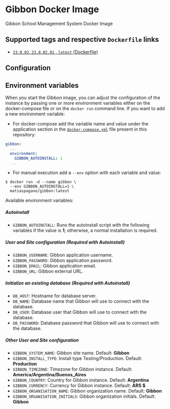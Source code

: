 # Gibbon Docker Image
Gibbon School Management System Docker Image
## Supported tags and respective `Dockerfile` links


* [`23.0.02`, `23.0.02.01` , `latest` (Dockerfile)](https://github.com/matiaspagano/gibbon-docker/blob/main/Dockerfile)

## Configuration

## Environment variables

When you start the Gibbon image, you can adjust the configuration of the instance by passing one or more environment variables either on the docker-compose file or on the `docker run` command line. If you want to add a new environment variable:

 * For docker-compose add the variable name and value under the application section in the [`docker-compose.yml`](https://github.com/matiaspagano/gibbon-docker/blob/main/docker-compose.yml) file present in this repository:

```yaml
gibbon:
  ...
  environment:
    GIBBON_AUTOINSTALL: 1
  ...
```

 * For manual execution add a `--env` option with each variable and value:

  ```console
  $ docker run -d --name gibbon \
    --env GIBBON_AUTOINSTALL=1 \
    matiaspagano/gibbon:latest
  ```

Available environment variables:

##### Autoinstall

- `GIBBON_AUTOINSTALL`: Runs the autoinstall script with the following variables if the value is **1**; otherwise, a normal installation is required. 
##### User and Site configuration (Required with Autoinstall)

- `GIBBON_USERNAME`: Gibbon application username. 
- `GIBBON_PASSWORD`: Gibbon application password.
- `GIBBON_EMAIL`: Gibbon application email.
- `GIBBON_URL`: Gibbon external URL. 
##### Initialize an existing database (Required with Autoinstall)

- `DB_HOST`: Hostname for database server.
- `DB_NAME`: Database name that Gibbon will use to connect with the database. 
- `DB_USER`: Database user that Gibbon will use to connect with the database.
- `DB_PASSWORD`: Database password that Gibbon will use to connect with the database.

##### Other User and Site configuration

- `GIBBON_SYSTEM_NAME`: Gibbon site name. Default: **Gibbon**
- `GIBBON_INSTALL_TYPE`: Install type Testing/Production. Default: **Production**
- `GIBBON_TIMEZONE`: Timezone for Gibbon instance. Default: **America/Argentina/Buenos_Aires**
- `GIBBON_COUNTRY`: Country for Gibbon instance. Default: **Argentina**
- `GIBBON_CURRENCY`: Currency for Gibbon instance. Default: **ARS $**
- `GIBBON_ORGANISATION_NAME`: Gibbon organization name. Default: **Gibbon**
- `GIBBON_ORGANISATION_INITIALS`: Gibbon organization initials. Default: **Gibbon**

